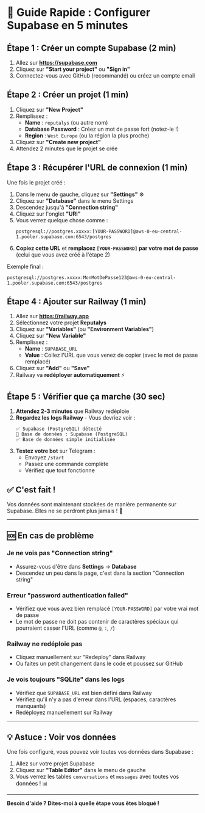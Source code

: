 # 🚀 Guide Rapide : Configurer Supabase en 5 minutes

## Étape 1 : Créer un compte Supabase (2 min)

1. Allez sur **https://supabase.com**
2. Cliquez sur **"Start your project"** ou **"Sign in"**
3. Connectez-vous avec GitHub (recommandé) ou créez un compte email

## Étape 2 : Créer un projet (1 min)

1. Cliquez sur **"New Project"**
2. Remplissez :
   - **Name** : `reputalys` (ou autre nom)
   - **Database Password** : Créez un mot de passe fort (notez-le !)
   - **Region** : `West Europe` (ou la région la plus proche)
3. Cliquez sur **"Create new project"**
4. Attendez 2 minutes que le projet se crée

## Étape 3 : Récupérer l'URL de connexion (1 min)

Une fois le projet créé :

1. Dans le menu de gauche, cliquez sur **"Settings"** ⚙️
2. Cliquez sur **"Database"** dans le menu Settings
3. Descendez jusqu'à **"Connection string"**
4. Cliquez sur l'onglet **"URI"**
5. Vous verrez quelque chose comme :
   ```
   postgresql://postgres.xxxxx:[YOUR-PASSWORD]@aws-0-eu-central-1.pooler.supabase.com:6543/postgres
   ```
6. **Copiez cette URL** et **remplacez `[YOUR-PASSWORD]` par votre mot de passe** (celui que vous avez créé à l'étape 2)

Exemple final :
```
postgresql://postgres.xxxxx:MonMotDePasse123@aws-0-eu-central-1.pooler.supabase.com:6543/postgres
```

## Étape 4 : Ajouter sur Railway (1 min)

1. Allez sur **https://railway.app**
2. Sélectionnez votre projet **Reputalys**
3. Cliquez sur **"Variables"** (ou **"Environment Variables"**)
4. Cliquez sur **"New Variable"**
5. Remplissez :
   - **Name** : `SUPABASE_URL`
   - **Value** : Collez l'URL que vous venez de copier (avec le mot de passe remplacé)
6. Cliquez sur **"Add"** ou **"Save"**
7. Railway va **redéployer automatiquement** ⚡

## Étape 5 : Vérifier que ça marche (30 sec)

1. **Attendez 2-3 minutes** que Railway redéploie
2. **Regardez les logs Railway** - Vous devriez voir :
   ```
   ✅ Supabase (PostgreSQL) détecté
   📁 Base de données : Supabase (PostgreSQL)
   ✅ Base de données simple initialisée
   ```
3. **Testez votre bot** sur Telegram :
   - Envoyez `/start`
   - Passez une commande complète
   - Vérifiez que tout fonctionne

## ✅ C'est fait !

Vos données sont maintenant stockées de manière permanente sur Supabase. Elles ne se perdront plus jamais ! 🎉

---

## 🆘 En cas de problème

### Je ne vois pas "Connection string"
- Assurez-vous d'être dans **Settings** → **Database**
- Descendez un peu dans la page, c'est dans la section "Connection string"

### Erreur "password authentication failed"
- Vérifiez que vous avez bien remplacé `[YOUR-PASSWORD]` par votre vrai mot de passe
- Le mot de passe ne doit pas contenir de caractères spéciaux qui pourraient casser l'URL (comme `@`, `:`, `/`)

### Railway ne redéploie pas
- Cliquez manuellement sur "Redeploy" dans Railway
- Ou faites un petit changement dans le code et poussez sur GitHub

### Je vois toujours "SQLite" dans les logs
- Vérifiez que `SUPABASE_URL` est bien défini dans Railway
- Vérifiez qu'il n'y a pas d'erreur dans l'URL (espaces, caractères manquants)
- Redéployez manuellement sur Railway

---

## 💡 Astuce : Voir vos données

Une fois configuré, vous pouvez voir toutes vos données dans Supabase :

1. Allez sur votre projet Supabase
2. Cliquez sur **"Table Editor"** dans le menu de gauche
3. Vous verrez les tables `conversations` et `messages` avec toutes vos données ! 📊

---

**Besoin d'aide ? Dites-moi à quelle étape vous êtes bloqué !**

